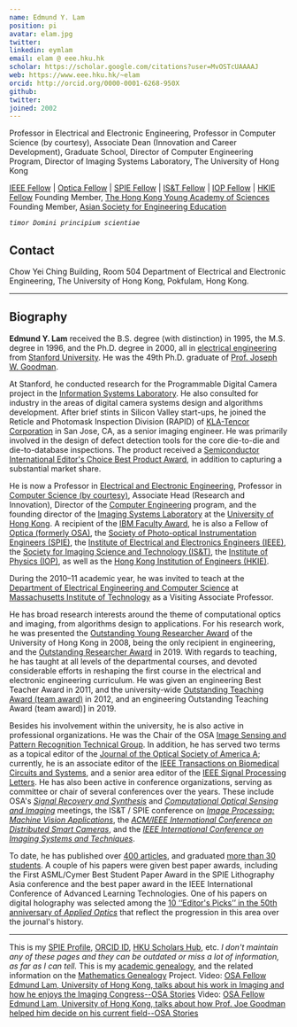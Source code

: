 ```yaml
---
name: Edmund Y. Lam
position: pi
avatar: elam.jpg
twitter:
linkedin: eymlam
email: elam @ eee.hku.hk
scholar: https://scholar.google.com/citations?user=MvOSTcUAAAAJ
web: https://www.eee.hku.hk/~elam
orcid: http://orcid.org/0000-0001-6268-950X
github: 
twitter: 
joined: 2002
---
```



Professor in Electrical and Electronic Engineering,
Professor in Computer Science (by courtesy),
Associate Dean (Innovation and Career Development), Graduate School,
Director of Computer Engineering Program,
Director of Imaging Systems Laboratory,
The University of Hong Kong

[IEEE Fellow](https://www.ieee.org/) | [Optica Fellow](https://www.optica.org/) | [SPIE Fellow](https://www.spie.org/) | [IS&T Fellow](https://www.imaging.org/) | [IOP Fellow](https://iop.org/) | [HKIE Fellow](https://www.hkie.org.hk/)
Founding Member, [The Hong Kong Young Academy of Sciences](https://yashk.org.hk/our-members)
Founding Member, [Asian Society for Engineering Education](https://www.asiasee.org/founding-members)

*`timor Domini principium scientiae`*

## Contact

Chow Yei Ching Building, Room 504
Department of Electrical and Electronic Engineering,
The University of Hong Kong, Pokfulam, Hong Kong.


<!-- Personal Homepage: https://www.eee.hku.hk/~elam
LinkedIn Profile: https://www.linkedin.com/in/eymlam/ -->
<!-- SPIE Profile: https://spie.org/profile/Edmund.Lam-23476 -->



<!-- ## What's New

**Positions Available:** *Please check the following if you are interested to join my research group*

- **Post-doctoral Fellowships**: email me directly for inquiry
- [Hong Kong PhD Fellowships](https://gradsch.hku.hk/prospective_students/fees_scholarships_and_financial_support/hong_kong_phd_fellowship_scheme), and [HKU Presidential PhD Scholarships](https://gradsch.hku.hk/prospective_students/fees_scholarships_and_financial_support/hku_presidential_phd_scholar_programme) -->

<!-- ## Call for Papers

(Nature journal) [*Scientific Reports: Collection on Holography*](https://www.nature.com/collections/ibcghfhcdf)
(OPTICA conference) [*Computational Optical Sensing and Imaging*](https://www.optica.org/en-us/meetings/osa_meetings/imaging_and_applied_optics_congress/program/computational_optical_sensing_and_imaging/)
(IS&T conference) [*Intelligent Robotics and Industrial Applications using Computer Vision*](https://www.imaging.org/IST/Conferences/EI/EI2024/Conference/C_IRIACV.aspx)
(SPIE conference) [*High-Speed Biomedical Imaging and Spectroscopy*](https://spie.org/PW24B/conferencedetails/high-speed-biomedical-imaging-and-spectroscopy) -->



<hr>

## Biography
**Edmund Y. Lam** received the B.S. degree (with distinction) in 1995, the M.S. degree in 1996, and the Ph.D. degree in 2000, all in [electrical engineering](http://ee.stanford.edu/) from [Stanford University](http://www.stanford.edu/). He was the 49th Ph.D. graduate of [Prof. Joseph W. Goodman](http://ee.stanford.edu/~goodman).

At Stanford, he conducted research for the Programmable Digital Camera project in the [Information Systems Laboratory](http://isl.stanford.edu/). He also consulted for industry in the areas of digital camera systems design and algorithms development. After brief stints in Silicon Valley start-ups, he joined the Reticle and Photomask Inspection Division (RAPID) of [KLA-Tencor Corporation](http://www.kla-tencor.com/) in San Jose, CA, as a senior imaging engineer. He was primarily involved in the design of defect detection tools for the core die-to-die and die-to-database inspections. The product received a [Semiconductor International Editor's Choice Best Product Award](http://www.semiconductor.net/article/CA411432.html), in addition to capturing a substantial market share.

He is now a Professor in [Electrical and Electronic Engineering](http://www.eee.hku.hk/), Professor in [Computer Science (by courtesy)](http://www.cs.hku.hk/), Associate Head (Research and Innovation), Director of the [Computer Engineering](http://www.eee.hku.hk/programmes/undergrad_ce.html) program, and the founding director of the [Imaging Systems Laboratory](http://www.eee.hku.hk/isl) at the [University of Hong Kong](http://www.hku.hk/). A recipient of the [IBM Faculty Award](http://www.research.ibm.com/university/innovation/index.shtml), he is also a Fellow of [Optica (formerly OSA)](http://www.osa.org/), the [Society of Photo-optical Instrumentation Engineers (SPIE)](http://www.spie.org/), the [Institute of Electrical and Electronics Engineers (IEEE)](http://www.ieee.org/), the [Society for Imaging Science and Technology (IS&T)](http://www.imaging.org/), the [Institute of Physics (IOP)](https://iop.org/), as well as the [Hong Kong Institution of Engineers (HKIE)](http://www.hkie.org.hk/).

During the 2010–11 academic year, he was invited to teach at the [Department of Electrical Engineering and Computer Science](http://www.eecs.mit.edu/) at [Massachusetts Institute of Technology](http://web.mit.edu/) as a Visiting Associate Professor.

He has broad research interests around the theme of computational optics and imaging, from algorithms design to applications. For his research work, he was presented the [Outstanding Young Researcher Award](http://www.hku.hk/award) of the University of Hong Kong in 2008, being the only recipient in engineering, and the [Outstanding Researcher Award](http://www.hku.hk/award) in 2019. With regards to teaching, he has taught at all levels of the departmental courses, and devoted considerable efforts in reshaping the first course in the electrical and electronic engineering curriculum. He was given an engineering Best Teacher Award in 2011, and the university-wide [Outstanding Teaching Award (team award)](http://tl.hku.hk/2013/01/teaching-excellence-awards-2012/) in 2012, and an engineering Outstanding Teaching Award (team award)] in 2019.

Besides his involvement within the university, he is also active in professional organizations. He was the Chair of the OSA [Image Sensing and Pattern Recognition Technical Group](http://www.osa.org/ir). In addition, he has served two terms as a topical editor of the [Journal of the Optical Society of America A](http://www.opticsinfobase.org/josaa/); currently, he is an associate editor of the [IEEE Transactions on Biomedical Circuits and Systems](http://ewh.ieee.org/soc/cas/tbcas/), and a senior area editor of the [IEEE Signal Processing Letters](http://www.signalprocessingsociety.org/publications/periodicals/letters/). He has also been active in conference organizations, serving as committee or chair of several conferences over the years. These include OSA's [*Signal Recovery and Synthesis*](http://www.osa.org/en-us/meetings/optics_and_photonics_congresses/imaging_and_applied_optics/signal_recovery_synthesis/) and [*Computational Optical Sensing and Imaging*](https://www.osa.org/en-us/meetings/osa_meetings/osa_imaging_and_applied_optics_congress/program/computational_optical_sensing_and_imaging/) meetings, the IS&T / SPIE conference on [*Image Processing: Machine Vision Applications*](http://spie.org/EI117), the [*ACM/IEEE International Conference on Distributed Smart Cameras*](http://www.icdsc.org/), and the [*IEEE International Conference on Imaging Systems and Techniques*](http://ist2013.ieee-ims.org/).

To date, he has published over [400 articles](https://www.eee.hku.hk/~elam/pub.html), and graduated [more than 30 students](https://www.eee.hku.hk/~elam/student.html). A couple of his papers were given best paper awards, including the First ASML/Cymer Best Student Paper Award in the SPIE Lithography Asia conference and the best paper award in the IEEE International Conference of Advanced Learning Technologies. One of his papers on digital holography was selected among the [10 ‘‘Editor's Picks’’ in the 50th anniversary of *Applied Optics*](http://www.opticsinfobase.org/ao/journal/ao/anniversary/editorspicks/march-dh.cfm) that reflect the progression in this area over the journal's history.





----






<!-- This is my [LinkedIn profile](http://hk.linkedin.com/pub/edmund-lam/18/a41/809). -->

<!-- This is my [Google Scholar profile.](https://scholar.google.com/citations?user=MvOSTcUAAAAJ&hl=en) -->
This is my [SPIE Profile](https://spie.org/profile/Edmund.Lam-23476), [ORCID ID](http://orcid.org/0000-0001-6268-950X), [HKU Scholars Hub](http://hub.hku.hk/cris/rp/rp00131), etc. *I don't maintain any of these pages and they can be outdated or miss a lot of information, as far as I can tell.*
This is my [academic genealogy](http://www-mrsrl.stanford.edu/genealogy/main.html), and the related information on the [Mathematics Genealogy](http://genealogy.math.ndsu.nodak.edu/id.php?id=181327) Project.
Video: [OSA Fellow Edmund Lam, University of Hong Kong, talks about his work in Imaging and how he enjoys the Imaging Congress--OSA Stories](https://www.osa.org/en-us/100/osa%3Cu%3Estories/searchresultsvideo/?id=5830776920001)
Video: [OSA Fellow Edmund Lam, University of Hong Kong, talks about how Prof. Joe Goodman helped him decide on his current field--OSA Stories](https://www.osa.org/en-us/100/osa%3C/u%3Estories/searchresultsvideo/?id=5830774721001)
